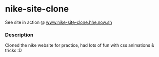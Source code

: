 # nike-site-clone
See site in action @ www.nike-site-clone.hhe.now.sh

### Description
Cloned the nike website for practice, had lots of fun with css animations & tricks :D 
